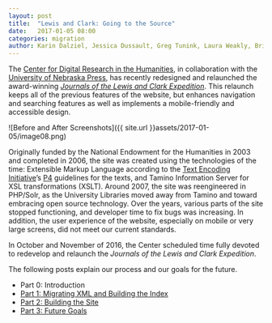 ```yaml
---
layout: post
title:  "Lewis and Clark: Going to the Source"
date:   2017-01-05 08:00
categories: migration
author: Karin Dalziel, Jessica Dussault, Greg Tunink, Laura Weakly, Brian Pytlik Zillig
---
```


The [Center for Digital Research in the Humanities](http://cdrh.unl.edu), in collaboration with the [University of Nebraska Press](http://nebraskapress.unl.edu), has recently redesigned and relaunched the award-winning *[Journals of the Lewis and Clark Expedition](https://lewisandclarkjournals.unl.edu)*. This relaunch keeps all of the previous features of the website, but enhances navigation and searching features as well as implements a mobile-friendly and accessible design.

![Before and After Screenshots]({{ site.url }}assets/2017-01-05/image08.png) 

Originally funded by the National Endowment for the Humanities in 2003 and completed in 2006, the site was created using the technologies of the time: Extensible Markup Language according to the [Text Encoding Initiative](http://www.tei-c.org/index.xml)’s [P4](http://www.tei-c.org/Vault/P4/) guidelines for the texts, and Tamino Information Server for XSL transformations (XSLT). Around 2007, the site was reengineered in PHP/Solr, as the University Libraries moved away from Tamino and toward embracing open source technology. Over the years, various parts of the site stopped functioning, and developer time to fix bugs was increasing. In addition, the user experience of the website, especially on mobile or very large screens, did not meet our current standards.

In October and November of 2016, the Center scheduled time fully devoted to redevelop and relaunch the *Journals of the Lewis and Clark Expedition*. 

The following posts explain our process and our goals for the future. 

* Part 0: Introduction
* [Part 1: Migrating XML and Building the Index](lc01xml.html)
* [Part 2: Building the Site](lc02building.html)
* [Part 3: Future Goals](lc03goals.html)

